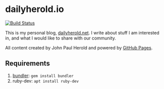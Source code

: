 dailyherold.io
===========

[![Build Status](https://travis-ci.org/dailyherold/dailyherold.github.io.svg?branch=master)](https://travis-ci.org/dailyherold/dailyherold.github.io)

This is my personal blog, [dailyherold.net](http://dailyherold.net). I write about stuff I am interested in, and what I would like to share with our community.

All content created by John Paul Herold and powered by [GitHub Pages](https://pages.github.com/).

## Requirements

1. [bundler](https://bundler.io/): `gem install bundler`
2. ruby-dev: `apt install ruby-dev`
